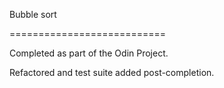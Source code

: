 Bubble sort

===========================

Completed as part of the Odin Project.

Refactored and test suite added post-completion.